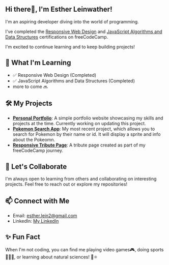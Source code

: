 ## Hi there👋, I'm Esther Leinwather!

I'm an aspiring developer diving into the world of programming.

I've completed the [Responsive Web Design](https://www.freecodecamp.org/certification/EstherLein/responsive-web-design) and 
[JavaScript Algorithms and Data Structures](https://www.freecodecamp.org/certification/EstherLein/javascript-algorithms-and-data-structures-v8) certifications on freeCodeCamp.

I'm excited to continue learning and to keep building projects!

## 🌱 What I'm Learning

- ✅ Responsive Web Design (Completed)
- ✅ JavaScript Algorithms and Data Structures (Completed)
- more to come 🔜

## 🛠️ My Projects

- **[Personal Portfolio](https://github.com/EstherLein/Personal-Portfolio-Webpage.git)**: A simple portfolio website showcasing my skills and projects at the time. Currently working on updating this project.
- **[Pokemon Search App](https://github.com/EstherLein/Pokemon-Search-App.git)**: My most recent project, which allows you to search for Pokemon by their name or id. It will display a sprite and info about the Pokeomn.
- **[Responsive Tribute Page](https://github.com/EstherLein/Tribute-Page.git)**: A tribute page created as part of my freeCodeCamp journey.

## 🚀 Let's Collaborate

I'm always open to learning from others and collaborating on interesting projects. Feel free to reach out or explore my repositories!

## 📫 Connect with Me

- Email: [esther.lein2@gmail.com](mailto:esther.lein2@gmail.co)
- LinkedIn: [My LinkedIn](https://www.linkedin.com/in/esther-leinwather-52905a31a/)

## ✨ Fun Fact

When I'm not coding, you can find me playing video games🎮, doing sports🏋🏻‍♂️, or learning about natural sciences! 🚀⚛︎


<!--
**EstherLein/EstherLein** is a ✨ _special_ ✨ repository because its `README.md` (this file) appears on your GitHub profile.

Here are some ideas to get you started:

- 🔭 I’m currently working on ...
- 🌱 I’m currently learning ...
- 👯 I’m looking to collaborate on ...
- 🤔 I’m looking for help with ...
- 💬 Ask me about ...
- 📫 How to reach me: ...
- 😄 Pronouns: ...
- ⚡ Fun fact: ...
-->
